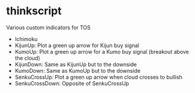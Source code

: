 thinkscript
===========

Various custom indicators for TOS

- Ichimoku
 - KijunUp: Plot a green up arrow for Kijun buy signal
 - KumoUp: Plot a green up arrow for a Kumo buy signal (breakout above the cloud)
 - KijunDown: Same as KijunUp but to the downside
 - KumoDown: Same as KumoUp but to the downside
 - SenkuCrossUp: Plot a green up arrow when cloud crosses to bullish
 - SenkuCrossDown: Opposite of SenkuCrossUp
